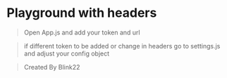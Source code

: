 # Playground with headers

> Open App.js and add your token and url

> if different token to be added or change in headers go to settings.js and adjust your config object

> Created By Blink22
